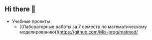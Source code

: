 ## Hi there 👋

- Учебные проекты
  - [(Лабораторные работы за 7 семестр по математическому моделированию)](https://github.com/Mis-prog/matmod/
